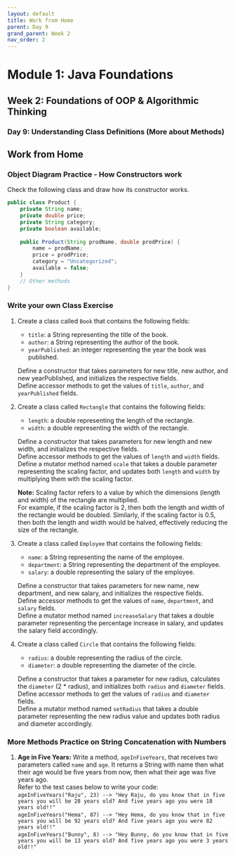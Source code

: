 ```yaml
---
layout: default
title: Work from Home
parent: Day 9
grand_parent: Week 2
nav_order: 2
---
```


# Module 1: Java Foundations
## Week 2: Foundations of OOP & Algorithmic Thinking
### Day 9: Understanding Class Definitions (More about Methods)

## Work from Home

### Object Diagram Practice - How Constructors work

Check the following class and draw how its constructor works.  

```java
public class Product {
    private String name;
    private double price;
    private String category;
    private boolean available;
    
    public Product(String prodName, double prodPrice) {
        name = prodName;
        price = prodPrice;
        category = "Uncategorized";
        available = false;
    }
    // Other methods
}
```

### Write your own Class Exercise

1. Create a class called `Book` that contains the following fields:  
   - `title`: a String representing the title of the book.  
   - `author`: a String representing the author of the book.  
   - `yearPublished`: an integer representing the year the book was published.  

   Define a constructor that takes parameters for new title, new author, and new yearPublished, and initializes the respective fields.  
   Define accessor methods to get the values of `title`, `author`, and `yearPublished` fields.  

2. Create a class called `Rectangle` that contains the following fields:  
   - `length`: a double representing the length of the rectangle.  
   - `width`: a double representing the width of the rectangle.  

   Define a constructor that takes parameters for new length and new width, and initializes the respective fields.  
   Define accessor methods to get the values of `length` and `width` fields.  
   Define a mutator method named `scale` that takes a double parameter representing the scaling factor, and updates both `length` and `width` by multiplying them with the scaling factor.  

   **Note:** Scaling factor refers to a value by which the dimensions (length and width) of the rectangle are multiplied.  
   For example, if the scaling factor is 2, then both the length and width of the rectangle would be doubled. Similarly, if the scaling factor is 0.5, then both the length and width would be halved, effectively reducing the size of the rectangle.

3. Create a class called `Employee` that contains the following fields:  
   - `name`: a String representing the name of the employee.  
   - `department`: a String representing the department of the employee.  
   - `salary`: a double representing the salary of the employee.  

   Define a constructor that takes parameters for new name, new department, and new salary, and initializes the respective fields.  
   Define accessor methods to get the values of `name`, `department`, and `salary` fields.  
   Define a mutator method named `increaseSalary` that takes a double parameter representing the percentage increase in salary, and updates the salary field accordingly.

4. Create a class called `Circle` that contains the following fields:  
   - `radius`: a double representing the radius of the circle.  
   - `diameter`: a double representing the diameter of the circle.  

   Define a constructor that takes a parameter for new radius, calculates the `diameter` (2 * radius), and initializes both `radius` and `diameter` fields.  
   Define accessor methods to get the values of `radius` and `diameter` fields.  
   Define a mutator method named `setRadius` that takes a double parameter representing the new radius value and updates both radius and diameter accordingly.

### More Methods Practice on String Concatenation with Numbers

1. **Age in Five Years:** Write a method, `ageInFiveYears`, that receives two parameters called `name` and `age`. It returns a String with name then what their age would be five years from now, then what their age was five years ago.  
   Refer to the test cases below to write your code:  
   `ageInFiveYears("Raju", 23) --> "Hey Raju, do you know that in five years you will be 28 years old? And five years ago you were 18 years old!!"`  
   `ageInFiveYears("Hema", 87) --> "Hey Hema, do you know that in five years you will be 92 years old? And five years ago you were 82 years old!!"`  
   `ageInFiveYears("Bunny", 8) --> "Hey Bunny, do you know that in five years you will be 13 years old? And five years ago you were 3 years old!!"`  